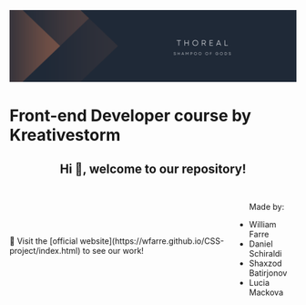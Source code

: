 ![Team 2 Project Banner](https://github.com/wfarre/CSS-project/blob/main/project_banner.png)
<h1 style= display: flex; justify-content: center; align-items: center;>Front-end Developer course by Kreativestorm</h1>
<h2 align="center">Hi 👋, welcome to our repository!</h2>
<div style="display: flex; align-items: center;">
  <section>
    <p>🔭 Visit the [official website](https://wfarre.github.io/CSS-project/index.html) to see our work! </p>
  </section>
  <ul>
      <p>Made by:</p>
      <li>William Farre</li>
      <li>Daniel Schiraldi</li>
      <li>Shaxzod Batirjonov</li>
      <li>Lucia Mackova</li>
  </ul>
</div>
